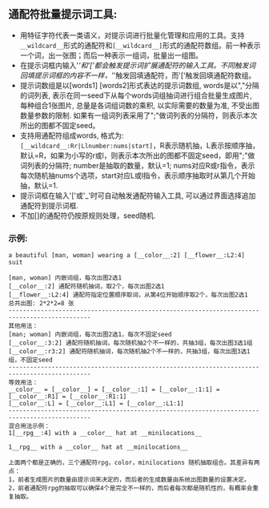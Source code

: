## 通配符批量提示词工具:
- 用特征字符代表一类语义，对提示词进行批量化管理和应用的工具。支持`__wildcard__`形式的通配符和`[__wildcard__]`形式的通配符数组。前一种表示一个词，出一张图；而后一种表示一组词，批量出一组图。
- 在提示词框内输入'_'和'['都会触发提示词扩展通配符的输入工具。不同触发词回填提示词框的内容不一样，'_'触发回填通配符，而'['触发回填通配符数组。
- 提示词数组是以[words1] [words2]形式表达的提示词数组, words是以","分隔的词列表, 表示在同一seed下从每个words词组抽词进行组合批量生成图片, 每种组合1张图片, 总量是各词组词数的乘积, 以实际需要的数量为准, 不受出图数量参数的限制. 如果有一组词列表采用了";"做词列表的分隔符，则表示本次所出的图都不固定seed。
- 支持用通配符组成words, 格式为:`[__wildcard__:Rr|Llnumber:nums|start]`，R表示随机抽，L表示按顺序抽，默认=R，如果为小写的r或l，则表示本次所出的图都不固定seed，即用";"做词列表的分隔符; number是抽取的数量，默认=1; nums对应R或r指令，表示每次随机抽nums个选项，start对应L或l指令，表示顺序抽取时从第几个开始抽，默认=1.
- 提示词框在输入'['或'_'时可自动触发通配符输入工具, 可以通过界面选择追加通配符到提示词框.
- 不加[]的通配符仍按原规则处理，seed随机.

### 示例:

    a beautiful [man, woman] wearing a [__color__:2] [__flower__:L2:4] suit

    [man, woman] 内嵌词组，每次出图2选1
    [__color__:2] 通配符随机抽词，取2个，每次出图2选1
    [__flower__:L2:4] 通配符指定位置顺序取词，从第4位开始顺序取2个，每次出图2选1
    总共出图: 2*2*2=8 张
    ---------------------------------------------------------------------------------------------
    其他用法：
    [man; woman] 内嵌词组，每次出图2选1，每次不固定seed
    [__color__:3:2] 通配符随机抽词，每次随机抽2个不一样的，共抽3组，每次出图3选1组
    [__color__:r3:2] 通配符随机抽词，每次随机抽2个不一样的，共抽3组，每次出图3选1组，不固定seed 
    ---------------------------------------------------------------------------------------------
    等效用法：
    __color__ = [__color__] = [__color__:1] = [__color__:1:1] = [__color__:R1] = [__color__:R1:1]
    [__color__:L] = [__color__:L1] = [__color__:L1:1]
    ---------------------------------------------------------------------------------------------
    混合用法示例：
    1[__rpg__:4] with a __color__ hat at __minilocations__
    
    1__rpg__ with a __color__ hat at __minilocations__

    上面两个都是正确的，三个通配符rpg，color，minilocations 随机抽取组合。其差异有两点：
    1，前者生成图片的数量由提示词来决定的，而后者的生成数量由系统出图数量的设置决定。
    2，前者通配符rpg的抽取可以确保4个是完全不一样的，而后者每次都是随机性的，有概率会重复抽取。

